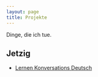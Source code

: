 ```yaml
---
layout: page
title: Projekte
---
```


Dinge, die ich tue.

## Jetzig

 - [Lernen Konversations Deutsch](de-b2)

